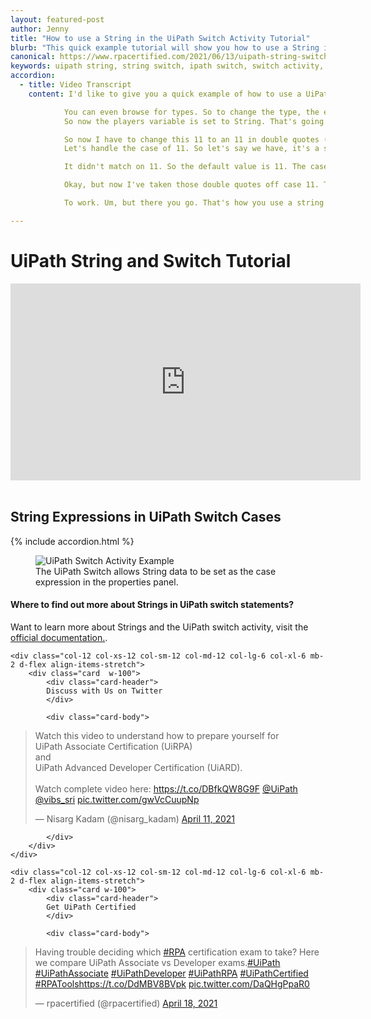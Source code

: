 ```yaml
---
layout: featured-post
author: Jenny
title: "How to use a String in the UiPath Switch Activity Tutorial"
blurb: "This quick example tutorial will show you how to use a String in a Switch expression and configure case logic based on a String based expression."
canonical: https://www.rpacertified.com/2021/06/13/uipath-string-switch-case-tutorial.html
keywords: uipath string, string switch, ipath switch, switch activity, uipath logic, uipath programming, uipath conditional, uipath studio, rpa developer, rpa programming
accordion: 
  - title: Video Transcript
    content: I'd like to give you a quick example of how to use a UiPath switch activity with a String. I did this previous UiPath switch tutorial. And the basic idea here was you had a variable named players, as you can see, it's an int value and I've assigned it the value of 11. And then you have a switch statement that tells you what sport you could build a team for with that number of players. So as you can see, I've specified that I've got 11 players. So all of my friends in India are going to be happy that ‘We're going to be playing cricket!’. If you have 15 -you're hurling, 6- It's hockey, 2 - It's ping pong. You get the idea. Now the question that a lot of people had that saw this UiPath switch tutorial was, How do you go from using an int value to a string in a UiPath switch? Well, it's not too difficult. There is a trick to it. So if you take a look at this switch activity here, in the right hand side, there is this type argument property of the UiPath switch, and you can specify String, Int32, Boolean, Object, DataTable.

            You can even browse for types. So to change the type, the expression of the UiPath switch statement. All you have to do is change the type argument. Now I'll change this to String. You'll notice a couple of things happen. All of my cases are going to get wiped out, but I'm not going to get too upset about that and I'll also have an error because of course the players' property is int32, not a string. But notice I changed the tight argument to string and now this switch statement, this UiPath switch activity, example, it wants a String. So I'll go down here to my players variable and I can just change the players variable to string.
            So now the players variable is set to String. That's going to cause one other problem and the other problem is the default value is the integer 11 and of course you can set an int32 value to 11 because int32 handles whole numbers. But as we know everywhere in UiPath that you reference a string, you have to put that string in double quotes.

            So now I have to change this 11 to an 11 in double quotes (“11”) that makes it a string and there you go. Now my code, at least compiles. I remember if anybody ever tells you that you can reference a string in UiPath without putting it in double quotes, they are a liar. Okay. So I've lost all of my switch cases because I changed from, int to string, but I'm not too worried about that.
            Let's handle the case of 11. So let's say we have, it's a string. Remember strings always have to be in double quotes. Let's say we have 11 players. Okay. Well then that's enough for a cricket match. So it looks like we're going to say ‘We're going to India to play Cricket!!!’ . Okay, see you in Bangalore. So there you go. Now we're playing and you can see the variable is set to 11. The case is 11. The switch statement is on. I'm going to write, do run file and as you can see when it runs, it says ‘No exact match. Why don't you all go surfing?’ and in fact, that's the default case, right? The default is no exact match. Why don't you go all surfing?

            It didn't match on 11. So the default value is 11. The case is 11. And for 11 it says it should say, ‘We're going to go play cricket.’ Notice that in the UiPath, switch the case when it's a string does not go in double quotes. You actually leave the double quotes off. So again, if anybody ever tells you that you always have to reference a string within double quotes, they're definitely a liar.

            Okay, but now I've taken those double quotes off case 11. That should make you very uncomfortable. Well, if you've been working with UiPath, because almost every other time, you have to put a string inside, double quotes, but now if you run the file, boom, ‘We're going to India to play Cricket!!!’  and so that was all I had to do to get the UiPath, switch activity, tutorial, example.

            To work. Um, but there you go. That's how you use a string inside of a switch. You just have to set the argument type of the expression, expression to string, make sure that the variable that you're using to switch on is a string for the cases. Remember you don't use the double quotes, you just leave the value into the case directly without them.

---
```


# UiPath String and Switch Tutorial

<div class="embed-responsive embed-responsive-16by9">
<iframe src="https://www.youtube.com/embed/HswobQMeyHU" allow="accelerometer; autoplay; clipboard-write; encrypted-media; gyroscope; picture-in-picture" allowfullscreen="" width="560" height="315" frameborder="0"></iframe>
</div>
<br/>

## String Expressions in UiPath Switch Cases
{% include accordion.html %}
<figure class="figure">
  <img src="https://itknowledgeexchange.techtarget.com/coffee-talk/files/2021/06/uipath-switch-example-conditional-activity.jpg" alt="UiPath Switch Activity Example" class="img-fluid mx-auto d-block img-thumbnail rounded ">
  <figcaption class="figure-caption">The UiPath Switch allows String data to be set as the case expression in the properties panel.</figcaption>
</figure>

#### Where to find out more about Strings in UiPath switch statements?

Want to learn more about Strings and the UiPath switch activity, visit the <a href="https://docs.uipath.com/studio/docs/the-switch-activity">official documentation.</a>.

<div class="row">
	
    <div class="col-12 col-xs-12 col-sm-12 col-md-12 col-lg-6 col-xl-6 mb-2 d-flex align-items-stretch">
        <div class="card  w-100">
            <div class="card-header">
            Discuss with Us on Twitter
            </div>

            <div class="card-body">
<!-- **************************** -->       


<blockquote class="twitter-tweet"><p lang="en" dir="ltr">Watch this video to understand how to prepare yourself for <br>UiPath Associate Certification (UiRPA) <br>and <br>UiPath Advanced Developer Certification (UiARD).<br><br>Watch complete video here: <a href="https://t.co/DBfkQW8G9F">https://t.co/DBfkQW8G9F</a> <a href="https://twitter.com/UiPath?ref_src=twsrc%5Etfw">@UiPath</a> <a href="https://twitter.com/vibs_sri?ref_src=twsrc%5Etfw">@vibs_sri</a> <a href="https://t.co/gwVcCuupNp">pic.twitter.com/gwVcCuupNp</a></p>&mdash; Nisarg Kadam (@nisarg_kadam) <a href="https://twitter.com/nisarg_kadam/status/1381253771125161985?ref_src=twsrc%5Etfw">April 11, 2021</a></blockquote> <script async src="https://platform.twitter.com/widgets.js" charset="utf-8"></script> 



<!-- **************************** -->   
            
            
            </div>
        </div>
    </div>
	
	<div class="col-12 col-xs-12 col-sm-12 col-md-12 col-lg-6 col-xl-6 mb-2 d-flex align-items-stretch">
        <div class="card w-100">
            <div class="card-header">
            Get UiPath Certified
            </div>

            <div class="card-body">
<blockquote class="twitter-tweet"><p lang="en" dir="ltr">Having trouble deciding which <a href="https://twitter.com/hashtag/RPA?src=hash&amp;ref_src=twsrc%5Etfw">#RPA</a> certification exam to take? Here we compare UiPath Associate vs Developer exams.<a href="https://twitter.com/hashtag/UiPath?src=hash&amp;ref_src=twsrc%5Etfw">#UiPath</a> <a href="https://twitter.com/hashtag/UiPathAssociate?src=hash&amp;ref_src=twsrc%5Etfw">#UiPathAssociate</a> <a href="https://twitter.com/hashtag/UiPathDeveloper?src=hash&amp;ref_src=twsrc%5Etfw">#UiPathDeveloper</a> <a href="https://twitter.com/hashtag/UiPathRPA?src=hash&amp;ref_src=twsrc%5Etfw">#UiPathRPA</a> <a href="https://twitter.com/hashtag/UiPathCertified?src=hash&amp;ref_src=twsrc%5Etfw">#UiPathCertified</a> <a href="https://twitter.com/hashtag/RPATools?src=hash&amp;ref_src=twsrc%5Etfw">#RPATools</a><a href="https://t.co/DdMBV8BVpk">https://t.co/DdMBV8BVpk</a> <a href="https://t.co/DaQHgPpaR0">pic.twitter.com/DaQHgPpaR0</a></p>&mdash; rpacertified (@rpacertified) <a href="https://twitter.com/rpacertified/status/1383851087157858304?ref_src=twsrc%5Etfw">April 18, 2021</a></blockquote> <script async src="https://platform.twitter.com/widgets.js" charset="utf-8"></script> 
            </div>
        </div>
    </div>
	
</div>
